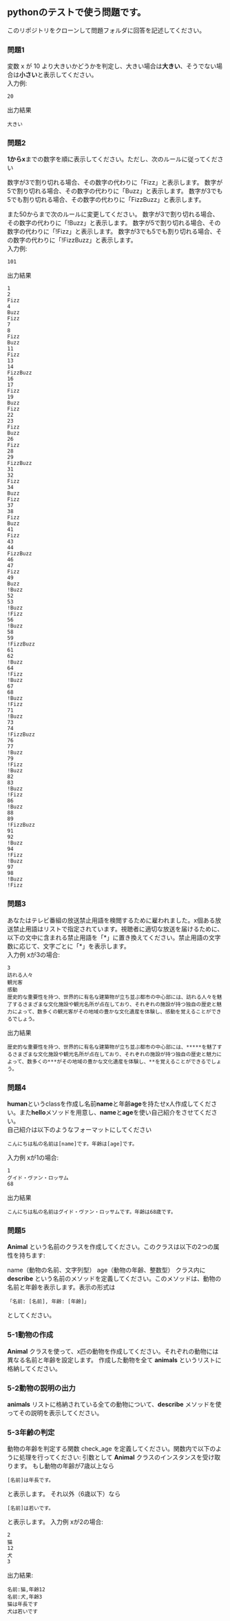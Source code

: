 ## pythonのテストで使う問題です。
このリポジトリをクローンして問題フォルダに回答を記述してください。
### 問題1
変数 x が 10 より大きいかどうかを判定し、大きい場合は**大きい**、そうでない場合は**小さい**と表示してください。<br>
入力例:
```
20
```
出力結果
```
大きい
```
### 問題2
**1からx**までの数字を順に表示してください。ただし、次のルールに従ってください

数字が3で割り切れる場合、その数字の代わりに「Fizz」と表示します。
数字が5で割り切れる場合、その数字の代わりに「Buzz」と表示します。
数字が3でも5でも割り切れる場合、その数字の代わりに「FizzBuzz」と表示します。

また50からまで次のルールに変更してください。
数字が3で割り切れる場合、その数字の代わりに「!Buzz」と表示します。
数字が5で割り切れる場合、その数字の代わりに「!Fizz」と表示します。
数字が3でも5でも割り切れる場合、その数字の代わりに「!FizzBuzz」と表示します。<br>
入力例:
```
101
```
出力結果
```
1
2
Fizz
4
Buzz
Fizz
7
8
Fizz
Buzz
11
Fizz
13
14
FizzBuzz
16
17
Fizz
19
Buzz
Fizz
22
23
Fizz
Buzz
26
Fizz
28
29
FizzBuzz
31
32
Fizz
34
Buzz
Fizz
37
38
Fizz
Buzz
41
Fizz
43
44
FizzBuzz
46
47
Fizz
49
Buzz
!Buzz
52
53
!Buzz
!Fizz
56
!Buzz
58
59
!FizzBuzz
61
62
!Buzz
64
!Fizz
!Buzz
67
68
!Buzz
!Fizz
71
!Buzz
73
74
!FizzBuzz
76
77
!Buzz
79
!Fizz
!Buzz
82
83
!Buzz
!Fizz
86
!Buzz
88
89
!FizzBuzz
91
92
!Buzz
94
!Fizz
!Buzz
97
98
!Buzz
!Fizz
```

### 問題3
あなたはテレビ番組の放送禁止用語を検閲するために雇われました。x個ある放送禁止用語はリストで指定されています。視聴者に適切な放送を届けるために、以下の文中に含まれる禁止用語を「\*」に置き換えてください。禁止用語の文字数に応じて、文字ごとに「\*」を表示します。<br>
入力例 xが3の場合:
```
3
訪れる人々
観光客
感動
歴史的な重要性を持つ、世界的に有名な建築物が立ち並ぶ都市の中心部には、訪れる人々を魅了するさまざまな文化施設や観光名所が点在しており、それぞれの施設が持つ独自の歴史と魅力によって、数多くの観光客がその地域の豊かな文化遺産を体験し、感動を覚えることができるでしょう。
```
出力結果
```
歴史的な重要性を持つ、世界的に有名な建築物が立ち並ぶ都市の中心部には、*****を魅了するさまざまな文化施設や観光名所が点在しており、それぞれの施設が持つ独自の歴史と魅力によって、数多くの***がその地域の豊かな文化遺産を体験し、**を覚えることができるでしょう。
```
### 問題4
**human**というclassを作成し名前**name**と年齢**age**を持たせx人作成してください。また**hello**メソッドを用意し、**name**と**age**を使い自己紹介をさせてください。
<br>自己紹介は以下のようなフォーマットにしてください
```
こんにちは私の名前は[name]です。年齢は[age]です。
```
入力例 xが1の場合:
```
1
グイド・ヴァン・ロッサム
68
```
出力結果
```
こんにちは私の名前はグイド・ヴァン・ロッサムです。年齢は68歳です。
```
### 問題5
**Animal** という名前のクラスを作成してください。このクラスは以下の2つの属性を持ちます:

name（動物の名前、文字列型）
age（動物の年齢、整数型）
クラス内に **describe** という名前のメソッドを定義してください。このメソッドは、動物の名前と年齢を表示します。表示の形式は
```
「名前: [名前], 年齢: [年齢]」
```
としてください。
### 5-1動物の作成

**Animal** クラスを使って、x匹の動物を作成してください。それぞれの動物には異なる名前と年齢を設定します。
作成した動物を全て **animals** というリストに格納してください。
### 5-2動物の説明の出力

**animals** リストに格納されている全ての動物について、**describe** メソッドを使ってその説明を表示してください。
### 5-3年齢の判定

動物の年齢を判定する関数 check_age を定義してください。関数内で以下のように処理を行ってください:
引数として **Animal** クラスのインスタンスを受け取ります。
もし動物の年齢が7歳以上なら
```
[名前]は年長です。
```
と表示します。
それ以外（6歳以下）なら
```
[名前]は若いです。
```
と表示します。
入力例 xが2の場合:
```
2
猫
12
犬
3
```
出力結果:
```
名前:猫,年齢12
名前:犬,年齢3
猫は年長です
犬は若いです
```
